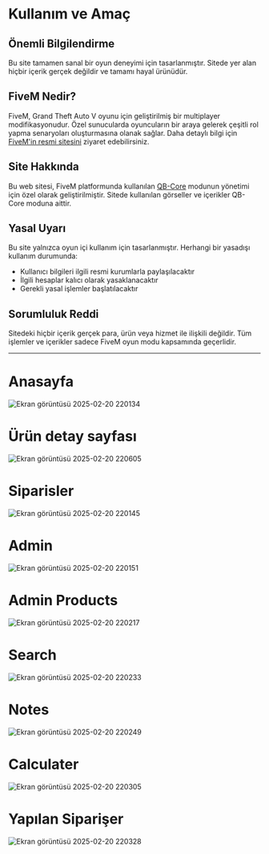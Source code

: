 Kullanım ve Amaç
================

Önemli Bilgilendirme
--------------------

Bu site tamamen sanal bir oyun deneyimi için tasarlanmıştır. Sitede yer alan hiçbir içerik gerçek değildir ve tamamı hayal ürünüdür.

FiveM Nedir?
------------

FiveM, Grand Theft Auto V oyunu için geliştirilmiş bir multiplayer modifikasyonudur. Özel sunucularda oyuncuların bir araya gelerek çeşitli rol yapma senaryoları oluşturmasına olanak sağlar. Daha detaylı bilgi için [FiveM'in resmi sitesini](https://fivem.net/) ziyaret edebilirsiniz.

Site Hakkında
-------------

Bu web sitesi, FiveM platformunda kullanılan [QB-Core](https://github.com/qbcore-framework) modunun yönetimi için özel olarak geliştirilmiştir. Sitede kullanılan görseller ve içerikler QB-Core moduna aittir.

Yasal Uyarı
-----------

Bu site yalnızca oyun içi kullanım için tasarlanmıştır. Herhangi bir yasadışı kullanım durumunda:

*   Kullanıcı bilgileri ilgili resmi kurumlarla paylaşılacaktır
*   İlgili hesaplar kalıcı olarak yasaklanacaktır
*   Gerekli yasal işlemler başlatılacaktır

Sorumluluk Reddi
----------------

Sitedeki hiçbir içerik gerçek para, ürün veya hizmet ile ilişkili değildir. Tüm işlemler ve içerikler sadece FiveM oyun modu kapsamında geçerlidir.

___________

# Anasayfa
![Ekran görüntüsü 2025-02-20 220134](https://github.com/user-attachments/assets/f20bac2e-558c-4bf2-9386-140ff6bd797a)
# Ürün detay sayfası
![Ekran görüntüsü 2025-02-20 220605](https://github.com/user-attachments/assets/a5dd4aed-da13-4a6f-9ebb-70998d89adff)
# Siparisler
![Ekran görüntüsü 2025-02-20 220145](https://github.com/user-attachments/assets/0c278b80-a1c9-47f8-a118-807f2ba51e68)
# Admin
![Ekran görüntüsü 2025-02-20 220151](https://github.com/user-attachments/assets/306bb7ee-d287-4ed6-bf13-8283915b6651)
# Admin Products
![Ekran görüntüsü 2025-02-20 220217](https://github.com/user-attachments/assets/e2f78c1b-5ed7-4041-86e8-7136f1929208)
# Search
![Ekran görüntüsü 2025-02-20 220233](https://github.com/user-attachments/assets/3e93e1a3-d226-402d-b80f-41acba4b5ddf)
# Notes
![Ekran görüntüsü 2025-02-20 220249](https://github.com/user-attachments/assets/865df321-9c94-4f40-bd34-b42f17b59800)
# Calculater
![Ekran görüntüsü 2025-02-20 220305](https://github.com/user-attachments/assets/51ce5b65-e0eb-430b-8119-577cc41c037a)
# Yapılan Siparişer
![Ekran görüntüsü 2025-02-20 220328](https://github.com/user-attachments/assets/5f8319b3-7334-4ac7-ac09-3cd9edf17e08)
